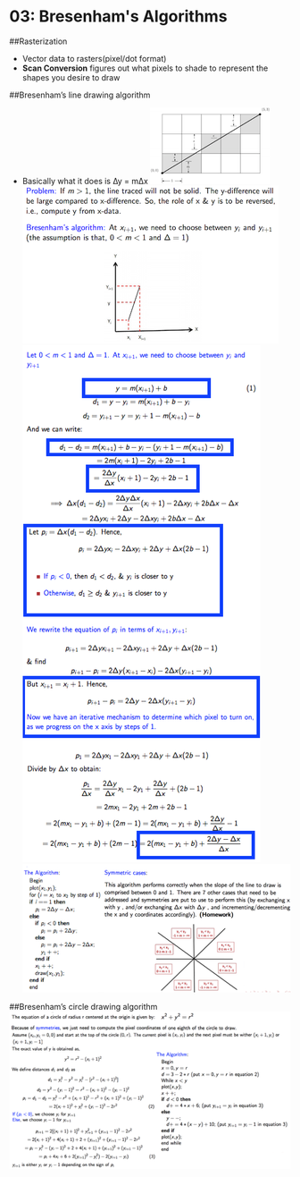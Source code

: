 # 03: Bresenham's Algorithms
##Rasterization
- Vector data to rasters(pixel/dot format)
- **Scan Conversion** figures out what pixels to shade to represent the shapes you desire to draw

##Bresenham’s line drawing algorithm
- Basically what it does is ∆y = m∆x
![Line drawing algorithm idea](bresenhamslinealgorithm.png)
![Bresenham's line drawing algorithm](lineAlgorithm.png)
![drawing a line](linedrawing.png)
![Bresenham's line drawing algorithm](algorithm.png)

##Bresenham’s circle drawing algorithm
![Bresenham's circle drawing algorithm](circlealgorithm.png)